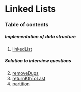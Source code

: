 # Linked Lists

### Table of contents

##### Implementation of data structure
1. [linkedList](./linkedList)

##### Solution to interview questions
2. [removeDups](./removeDups)
3. [returnKthToLast](./returnKthToLast)
4. [partition](./partition)
